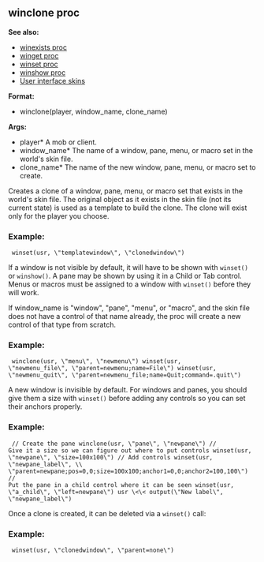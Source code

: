 ## winclone proc
**See also:**
*   [winexists proc](/proc/winexists)
*   [winget proc](/proc/winget)
*   [winset proc](/proc/winset)
*   [winshow proc](/proc/winshow)
*   [User interface skins](/%7Bskin%7D)
<!-- -->
**Format:**
*   winclone(player, window_name, clone_name)
<!-- -->
**Args:**
*   player* A mob or client.
*   window_name* The name of a window, pane, menu, or macro set in the
    world\'s skin file.
*   clone_name* The name of the new window, pane, menu, or macro set to
    create.


Creates a clone of a window, pane, menu, or macro set that
exists in the world\'s skin file. The original object as it exists in
the skin file (not its current state) is used as a template to build the
clone. The clone will exist only for the player you choose.
### Example:

```
 winset(usr, \"templatewindow\", \"clonedwindow\") 
```



If a window is not visible by default, it will have to be shown
with `winset()` or `winshow()`. A pane may be shown by using it in a
Child or Tab control. Menus or macros must be assigned to a window with
`winset()` before they will work. 

If window_name is \"window\",
\"pane\", \"menu\", or \"macro\", and the skin file does not have a
control of that name already, the proc will create a new control of that
type from scratch.
### Example:

```
 winclone(usr, \"menu\", \"newmenu\") winset(usr,
\"newmenu_file\", \"parent=newmenu;name=File\") winset(usr,
\"newmenu_quit\", \"parent=newmenu_file;name=Quit;command=.quit\")

```
 

A new window is invisible by default. For windows
and panes, you should give them a size with `winset()` before adding any
controls so you can set their anchors properly.
### Example:

```
 // Create the pane winclone(usr, \"pane\", \"newpane\") //
Give it a size so we can figure out where to put controls winset(usr,
\"newpane\", \"size=100x100\") // Add controls winset(usr,
\"newpane_label\", \\
\"parent=newpane;pos=0,0;size=100x100;anchor1=0,0;anchor2=100,100\") //
Put the pane in a child control where it can be seen winset(usr,
\"a_child\", \"left=newpane\") usr \<\< output(\"New label\",
\"newpane_label\") 
```
 

Once a clone is created, it can
be deleted via a `winset()` call:
### Example:

```
 winset(usr, \"clonedwindow\", \"parent=none\") 
```
